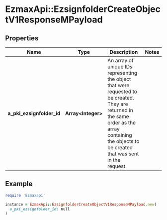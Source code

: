 # EzmaxApi::EzsignfolderCreateObjectV1ResponseMPayload

## Properties

| Name | Type | Description | Notes |
| ---- | ---- | ----------- | ----- |
| **a_pki_ezsignfolder_id** | **Array&lt;Integer&gt;** | An array of unique IDs representing the object that were requested to be created.  They are returned in the same order as the array containing the objects to be created that was sent in the request. |  |

## Example

```ruby
require 'Ezmaxapi'

instance = EzmaxApi::EzsignfolderCreateObjectV1ResponseMPayload.new(
  a_pki_ezsignfolder_id: null
)
```

